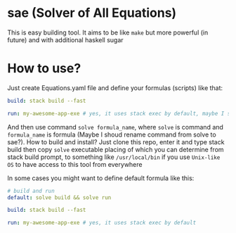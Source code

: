 # sae (Solver of All Equations)

This is easy building tool. It aims to be like `make` but more powerful (in future) and with additional haskell sugar

# How to use?

Just create Equations.yaml file and define your formulas (scripts) like that:

```yaml
build: stack build --fast

run: my-awesome-app-exe # yes, it uses stack exec by default, maybe I should remove that feature?
```

And then use command `solve formula_name`, where `solve` is command and `formula_name` is formula (Maybe I shoud rename command from solve to sae?). How to build and install? Just clone this repo, enter it and type stack build then copy `solve` executable placing of which you can determine from stack build prompt, to something like `/usr/local/bin` if you use `Unix-like OS` to have access to this tool from everywhere

In some cases you might want to define default formula like this:

```yaml
# build and run
default: solve build && solve run

build: stack build --fast

run: my-awesome-app-exe # yes, it uses stack exec by default
```